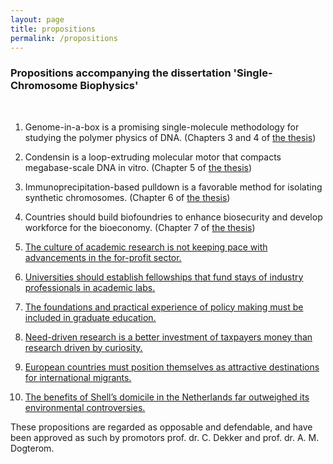 ```yaml
---
layout: page
title: propositions
permalink: /propositions
---
```


### Propositions accompanying the dissertation 'Single-Chromosome Biophysics'

<br>

1. Genome-in-a-box is a promising single-molecule methodology for studying the polymer physics of DNA. (Chapters 3 and 4 of [the thesis](https://resolver.tudelft.nl/uuid:08912541-02f4-44af-b8a6-c3b7a3647f17))

2. Condensin is a loop-extruding molecular motor that compacts megabase-scale DNA in vitro. (Chapter 5 of [the thesis](https://resolver.tudelft.nl/uuid:08912541-02f4-44af-b8a6-c3b7a3647f17))

3. Immunoprecipitation-based pulldown is a favorable method for isolating synthetic chromosomes. (Chapter 6 of [the thesis](https://resolver.tudelft.nl/uuid:08912541-02f4-44af-b8a6-c3b7a3647f17))

4. Countries should build biofoundries to enhance biosecurity and develop workforce for the bioeconomy. (Chapter 7 of [the thesis](https://resolver.tudelft.nl/uuid:08912541-02f4-44af-b8a6-c3b7a3647f17))

5. [The culture of academic research is not keeping pace with advancements in the for-profit sector.](2025/01/08/MakingAcademiaBetter1.html)

6. [Universities should establish fellowships that fund stays of industry professionals in academic labs.](2025/01/08/MakingAcademiaBetter2.html)

7. [The foundations and practical experience of policy making must be included in graduate education.](2025/01/08/MakingAcademiaBetter3.html)

8. [Need-driven research is a better investment of taxpayers money than research driven by curiosity.](2025/01/08/MakingAcademiaBetter4.html)

9. [European countries must position themselves as attractive destinations for international migrants.](2025/01/08/Migration.html)

10. [The benefits of Shell’s domicile in the Netherlands far outweighed its environmental controversies.](2025/01/08/Shell.html)


<div class="col three caption">These propositions are regarded as opposable and defendable, and have been approved as such by promotors prof. dr. C. Dekker and prof. dr. A. M. Dogterom.</div>
